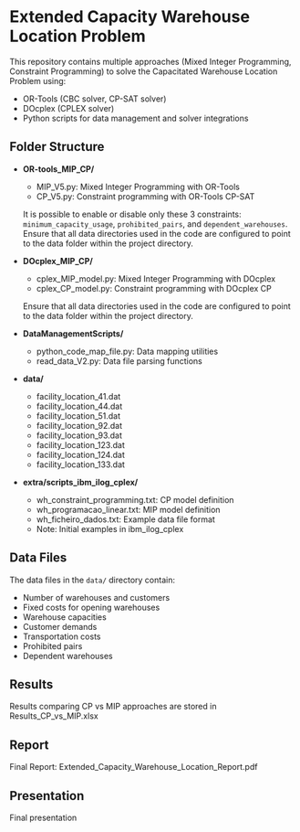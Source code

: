 # Extended Capacity Warehouse Location Problem

This repository contains multiple approaches (Mixed Integer Programming, Constraint Programming) to solve the Capacitated Warehouse Location Problem using:
- OR-Tools (CBC solver, CP-SAT solver)
- DOcplex (CPLEX solver) 
- Python scripts for data management and solver integrations

## Folder Structure

- **OR-tools_MIP_CP/**
  - MIP_V5.py: Mixed Integer Programming with OR-Tools
  - CP_V5.py: Constraint programming with OR-Tools CP-SAT

  It is possible to enable or disable only these 3 constraints: `minimum_capacity_usage`, `prohibited_pairs`, and `dependent_warehouses`.
  Ensure that all data directories used in the code are configured to point to the data folder within the project directory.

- **DOcplex_MIP_CP/**
  - cplex_MIP_model.py: Mixed Integer Programming with DOcplex
  - cplex_CP_model.py: Constraint programming with DOcplex CP
    
  Ensure that all data directories used in the code are configured to point to the data folder within the project directory.

- **DataManagementScripts/**
  - python_code_map_file.py: Data mapping utilities
  - read_data_V2.py: Data file parsing functions

- **data/**
  - facility_location_41.dat
  - facility_location_44.dat
  - facility_location_51.dat
  - facility_location_92.dat
  - facility_location_93.dat
  - facility_location_123.dat
  - facility_location_124.dat
  - facility_location_133.dat

- **extra/scripts_ibm_ilog_cplex/**
  - wh_constraint_programming.txt: CP model definition
  - wh_programacao_linear.txt: MIP model definition  
  - wh_ficheiro_dados.txt: Example data file format
  - Note: Initial examples in ibm_ilog_cplex
## Data Files
The data files in the `data/` directory contain:
- Number of warehouses and customers
- Fixed costs for opening warehouses
- Warehouse capacities
- Customer demands 
- Transportation costs
- Prohibited pairs
- Dependent warehouses


## Results
Results comparing CP vs MIP approaches are stored in Results_CP_vs_MIP.xlsx

## Report
Final Report: Extended_Capacity_Warehouse_Location_Report.pdf

## Presentation
Final presentation

